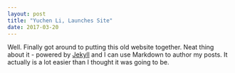 ```yaml
---
layout: post
title: "Yuchen Li, Launches Site"
date: 2017-03-20
---
```


Well. Finally got around to putting this old website together. Neat thing about it - powered by [Jekyll](http://jekyllrb.com) and I can use Markdown to author my posts. It actually is a lot easier than I thought it was going to be.
